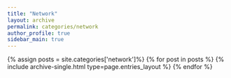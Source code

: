 ```yaml
---
title: "Network"
layout: archive
permalink: categories/network
author_profile: true
sidebar_main: true
---
```


{% assign posts = site.categories['network']%}
{% for post in posts %} 
  {% include archive-single.html type=page.entries_layout %} 
{% endfor %}

